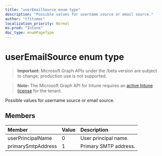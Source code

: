 ```yaml
---
title: "userEmailSource enum type"
description: "Possible values for username source or email source."
author: "tfitzmac"
localization_priority: Normal
ms.prod: "Intune"
doc_type: enumPageType
---
```


# userEmailSource enum type

> **Important:** Microsoft Graph APIs under the /beta version are subject to change; production use is not supported.

> **Note:** The Microsoft Graph API for Intune requires an [active Intune license](https://go.microsoft.com/fwlink/?linkid=839381) for the tenant.

Possible values for username source or email source.

## Members
|Member|Value|Description|
|:---|:---|:---|
|userPrincipalName|0|User principal name.|
|primarySmtpAddress|1|Primary SMTP address.|




